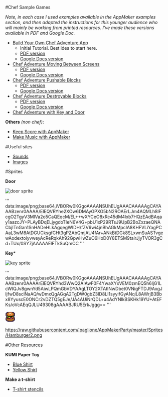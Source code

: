 #Chef Sample Games

_Note, in each case I used examples available in the AppMaker examples section, and then adapted the instructions for this younger audience who will mainly be working from printed resources. I've made these versions available in PDF and Google Doc._

* [Build Your Own Chef Adventure App](https://mcbeckster.makes.org/thimble/NTc4NjgzMTM2/chef-adventure-game)
    * Initial Tutorial. Best idea to start here.
    * [PDF version](https://github.com/lpaglione/AppMakerParty/blob/master/InstructionSheetsPDF/ChefGame-Basic_Instructions.pdf?raw=true)
    * [Google Docs version](http://bit.ly/1A1TAky)
* [Chef Adventure Moving Between Screens](https://scott.makes.org/thimble/LTEyNjY2MTQwMTY=/chef-adventure-game-multi-maze)
    * [PDF version](https://github.com/lpaglione/AppMakerParty/blob/master/InstructionSheetsPDF/ChefGameAddon-multi_screens.pdf?raw=true)
    * [Google Docs version](https://docs.google.com/document/d/1EPYCsfG-k4FEZmrqHXBP3sAseH9OCjzvTkKVN1kBq7U/edit?usp=sharing)
* [Chef Adventure Pushable Blocks](https://scott.makes.org/thimble/MTY1Mjc1MjY0MA==/chef-adventure-pushable-blocks)
    * [PDF version](https://github.com/lpaglione/AppMakerParty/blob/master/InstructionSheetsPDF/ChefGameAddon-push_block.pdf?raw=true)
    * [Google Docs version](https://docs.google.com/document/d/142RbjrhhPPHwoUIXVWIqHVtu3gpeJ4XAwE7bIapEDyk/edit?usp=sharing)
* [Chef Adventure Destroyable Blocks](https://nick095.makes.org/thimble/MTgwNTk3NTgwOA==/chef-adventure-destroyable-blocks)
    * [PDF version](https://github.com/lpaglione/AppMakerParty/blob/master/InstructionSheetsPDF/ChefGameAddon-destroy_block.pdf?raw=true)
    * [Google Docs version](https://docs.google.com/document/d/12OTjwNklIhFmDyjtrIYo0YQ4bYTpBXNkzfe9l9_CAj0/edit?usp=sharing)
* [Chef Adventure with Key and Door](https://scott.makes.org/thimble/MTMxNzAxMTcxMg==/chef-adventure-game-key-and-door-tutorial)

**Others** _(non chef)_:

* [Keep Score with AppMaker](https://mcbeckster.makes.org/thimble/MjAzNTg3NjA5Ng==/keep-score-with-appmaker-becky-edits)
* [Make Music with AppMaker](https://secretrobotron.makes.org/thimble/OTA1NzA3NTIw/make-music-with-appmaker)


#Useful sites

* [Sounds](http://soundjax.com/)
* [Images](https://www.google.com/imghp)

#Sprites

**Door**

![door sprite](https://www.evernote.com/shard/s13/sh/8269281b-78a2-4e24-b1a4-502c81fe03af/67300f15bfa01533731eafc5164b923f/deep/0/Welcome-to-Appmaker.png)

'''
data:image/png;base64,iVBORw0KGgoAAAANSUhEUgAAACAAAAAgCAYAAABzenr0AAAA/ElEQVRYhe2XOw6DMAyGPXG5bN2ROAErLJm4AQMLh8lFcgO2TgyV3MlVa2o5CaQEqcM/EL++wXYCeO8xRc45dM4lxb7HQzEAdBAqay1aazcJY+PLAyBDqELjygdoTIeN6V4G+pbU1xP29RTsJ9UpB2BoZxzaeQNACbjITnGan1SnHADeHLkAgqegWIDH/fZV6wi4jnBhAGkMpcIA8KHFVLiYagPCAaL3wM8AtDGUCksgfCHt3gPZAbQmjAU4fAr+ANkBtDGk8SLxwnSuASTvgewAodextoiyvweyAcReRqkAh92GpwHwZuO6HoD0Y8ETSM9tairJjyTVOR3gCd+TUx/0SY7jAAAAAElFTkSuQmCC
'''

**Key***

![key sprite](https://www.evernote.com/shard/s13/sh/eb25d13a-4612-462c-89ca-d44c24116d95/23023291b3e34ed95cbc7fc978ff34a0/deep/0/Welcome-to-Appmaker.png)

'''
data:image/png;base64,iVBORw0KGgoAAAANSUhEUgAAACAAAAAgCAYAAABzenr0AAAArElEQVRYhd3WwQ2AIAwF0F4YwaXYxVEM0zmEQ5h6IjG1LcWIQJv8gwnYd5AiwLPQmGbVDYAAgLTOY2XTAtINwDbet0VNigFTDJ9AxgJIjfwD8sclNaAQ/wDmxQgAGqA2TgDW0gbZ3ID8LI1syyifGyANqlL8AWrjB3Bbx8YyuscE0ONCr2vDZTQ5gEJe/JA4AUiNrQDL+u4AdYNlkBSKHk19YU+AtEFKs/oVcAEqQJLU49308gAAAABJRU5ErkJggg==
'''

![Hamburger](https://raw.githubusercontent.com/lpaglione/AppMakerParty/master/Sprites/Hamburger2.png)

https://raw.githubusercontent.com/lpaglione/AppMakerParty/master/Sprites/Hamburger2.png


#Other Resources

**KUMI Paper Toy**

* [Blue Shirt](https://party.webmaker.org/party-resources/KUMI-Papertoy-blue.pdf)
* [Yellow Shirt](https://party.webmaker.org/party-resources/KUMI-Papertoy-yellow.pdf)

**Make a t-shirt**

* [T-shirt stencils](https://tbx.makes.org/thimble/stencil-a-tshirt)